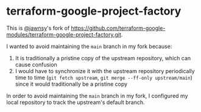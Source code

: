 # terraform-google-project-factory

This is [@jawnsy](https://github.com/jawnsy)'s fork of https://github.com/terraform-google-modules/terraform-google-project-factory.git.

I wanted to avoid maintaining the `main` branch in my fork because:

1. It is traditionally a pristine copy of the upstream repository, which
   can cause confusion 
1. I would have to synchronize it with the upstream repository periodically
   time to time (`git fetch upstream`, `git merge --ff-only upstream/main`)
   since it would traditionally be a pristine copy

In order to avoid maintaining the `main` branch in my fork, I configured
my local repository to track the upstream's default branch.
